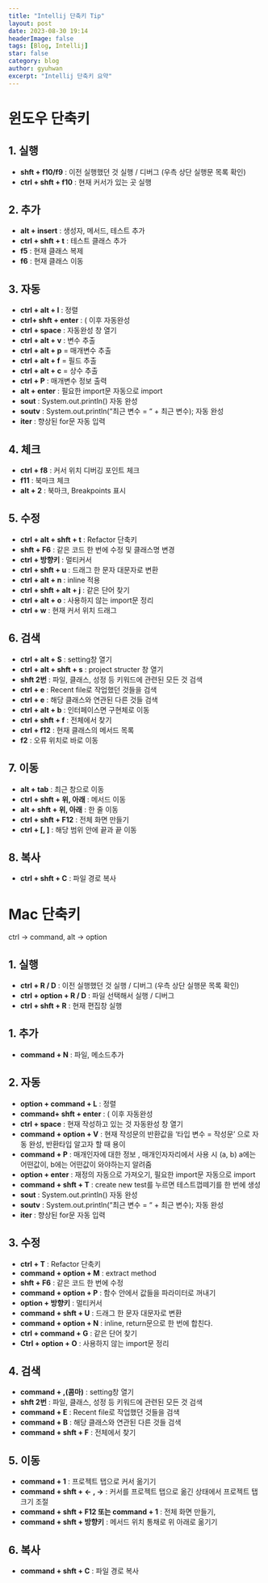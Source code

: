 ```yaml
---
title: "Intellij 단축키 Tip"
layout: post
date: 2023-08-30 19:14
headerImage: false
tags: [Blog, Intellij]
star: false
category: blog
author: gyuhwan
excerpt: "Intellij 단축키 요약"
---
```



# **윈도우 단축키** 

## 1. 실행

- **shft +  f10/f9** : 이전 실행했던 것 실행 / 디버그 (우측 상단 실행문 목록 확인)
- **ctrl + shft  + f10** : 현재 커서가 있는 곳 실행

## 2. 추가

- **alt +  insert** : 생성자, 메서드, 테스트 추가
- **ctrl + shft + t** : 테스트 클래스 추가
- **f5** : 현재 클래스 복제
- **f6** : 현재 클래스 이동

## 3. 자동 

- **ctrl + alt + l** : 정렬
- **ctrl+ shft + enter** : ( 이후 자동완성
- **ctrl +  space** : 자동완성 창 열기
- **ctrl + alt + v** : 변수 추출
- **ctrl + alt + p** = 매개변수 추출
- **ctrl + alt + f** = 필드 추출
- **ctrl + alt + c** = 상수 추출
- **ctrl + P** :  매개변수 정보 출력
- **alt + enter**  :  필요한 import문 자동으로 import
- **sout** :      System.out.println() 자동 완성
- **soutv** :      System.out.println(“최근 변수 = “ + 최근 변수); 자동 완성
- **iter** : 향상된      for문 자동 입력

## 4. 체크 

* **ctrl + f8** : 커서 위치 디버깅 포인트 체크
* **f11** : 북마크 체크
* **alt + 2** : 북마크, Breakpoints 표시

## 5. 수정 

- **ctrl + alt  + shft + t** : Refactor 단축키
- **shft + F6** :      같은 코드 한 번에 수정 및 클래스명 변경
- **ctrl + 방향키**      : 멀티커서
- **ctrl + shft  + u** : 드래그 한 문자 대문자로 변환
- **ctrl + alt + n** : inline 적용
- **ctrl + shft + alt + j** : 같은 단어 찾기
- **ctrl + alt + o** : 사용하지 않는 import문 정리
- **ctrl + w** : 현재 커서 위치 드래그

## 6. 검색 

- **ctrl + alt  + S** : setting창 열기
- **ctrl + alt + shft + s** : project structer 창 열기
- **shft 2번** :      파일, 클래스, 성정 등 키워드에 관련된 모든 것 검색
- **ctrl + e** :      Recent file로 작업했던 것들을 검색
- **ctrl + e** :      해당 클래스와 연관된 다른 것들 검색
- **ctrl + alt + b** : 인터페이스면 구현체로 이동
- **ctrl + shft  + f** : 전체에서 찾기
- **ctrl + f12** : 현재 클래스의 메서드 목록
- **f2** : 오류 위치로 바로 이동

## 7. 이동 

- **alt + tab** :  최근 창으로 이동
- **ctrl + shft + 위, 아래** : 메서드 이동
- **alt + shft + 위, 아래** : 한 줄 이동
- **ctrl + shft      + F12** : 전체 화면 만들기
- **ctrl + [, ]** : 해당 범위 안에 끝과 끝 이동

## 8. 복사
- **ctrl + shft      + C** : 파일 경로 복사

# Mac 단축키 
ctrl -> command, alt -> option 

## 1. 실행

- **ctrl + R / D** : 이전 실행했던 것 실행 / 디버그 (우측 상단 실행문 목록 확인)
- **ctrl + option + R / D** : 파일 선택해서 실행 / 디버그
- **ctrl + shft + R** : 현재 편집창 실행

## 1. 추가 
- **command + N** : 파일, 메소드추가

## 2. 자동 
- **option +  command + L** : 정렬
- **command+ shft + enter** : ( 이후 자동완성
- **ctrl + space** : 현재 작성하고 있는 것 자동완성 창 열기
- **command + option + V** : 현재 작성문의 반환값을 ‘타입 변수 = 작성문’ 으로 자동 완성, 반환타입 알고자 할 때 용이
- **command + P** : 매개인자에 대한 정보 , 매개인자자리에서 사용 시 (a, b) a에는 어떤값이, b에는 어떤값이 와야하는지 알려줌
- **option + enter** : 재정의 자동으로 가져오기, 필요한 import문 자동으로 import
- **command + shft + T** : create new test를 누르면 테스트껍떼기를 한 번에 생성
- **sout** :      System.out.println() 자동 완성
- **soutv** :      System.out.println(“최근 변수 = “ + 최근 변수); 자동 완성
- **iter** : 향상된      for문 자동 입력

## 3. 수정 
- **ctrl + T** :      Refactor 단축키
- **command + option + M** : extract method
- **shft + F6** :      같은 코드 한 번에 수정
- **command + option + P** : 함수 안에서 값들을 파라미터로 꺼내기
- **option + 방향키** : 멀티커서
- **command +  shft + U** : 드래그 한 문자 대문자로 변환
- **command + option + N** : inline, return문으로 한 번에 합친다.
- **ctrl + command + G** : 같은 단어 찾기
- **Ctrl + option + O** : 사용하지 않는 import문 정리

## 4. 검색 
- **command + ,(콤마)** : setting창 열기
- **shft 2번** : 파일, 클래스, 성정 등 키워드에 관련된 모든 것 검색
- **command + E**  : Recent file로 작업했던 것들을 검색
- **command + B** : 해당 클래스와 연관된 다른 것들 검색
- **command + shft + F** : 전체에서 찾기

## 5. 이동 
- **command + 1**  : 프로젝트 탭으로 커서 옮기기
- **command + shft + <- , ->** : 커서를 프로젝트 탭으로 옮긴 상태에서 프로젝트 탭 크기 조절
- **command + shft + F12 또는 command + 1** : 전체 화면 만들기,
- **command + shft + 방향키** : 메서드 위치 통채로 위 아래로 옮기기

## 6. 복사
- **command + shft + C** : 파일 경로 복사
